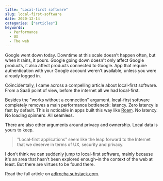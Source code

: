 ```yaml
---
title: "Local-first software"
slug: local-first-software
date: 2020-12-14
categories: ["articles"]
keywords:
  - Performance
  - UX
  - The web
---
```


Google went down today. Downtime at this scale doesn't happen often, but when it rains, it pours. Google going down doesn't only affect Google products, it also affect products connected to Google. App that require authentication with your Google account weren't available, unless you were already logged in.

Coïncidentally, I came across a compelling article about local-first software. From a SaaS point of view, before the internet all we had local-first.

<!--more-->

Besides the "works without a connection" argument, local-first software completely removes a main performance bottleneck: latency. Zero latency is fast by default. This is noticable in apps built this way like [Roam](https://roamresearch.com). No latency. No loading spinners. All seamless.

There are also other arguments around privacy and ownership. Local data is yours to keep.

> "Local-first applications" seem like the leap forward to the Internet that we deserve in terms of UX, security and privacy.

I don't think we can suddenly jump to local-first software, mainly because it's an area that hasn't been explored enough–in the context of the web at least. But there are virtues to be found there.

Read the full article on [adlrocha.substack.com](https://adlrocha.substack.com/p/adlrocha-what-if-we-had-local-first).
